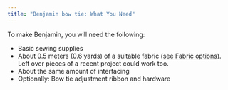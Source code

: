 ```yaml
---
title: "Benjamin bow tie: What You Need"
---
```


To make Benjamin, you will need the following:

- Basic sewing supplies
- About 0.5 meters (0.6 yards) of a suitable fabric ([see Fabric options](/docs/patterns/benjamin/fabric/)). Left over
  pieces of a recent project could work too.
- About the same amount of interfacing
- Optionally: Bow tie adjustment ribbon and hardware
